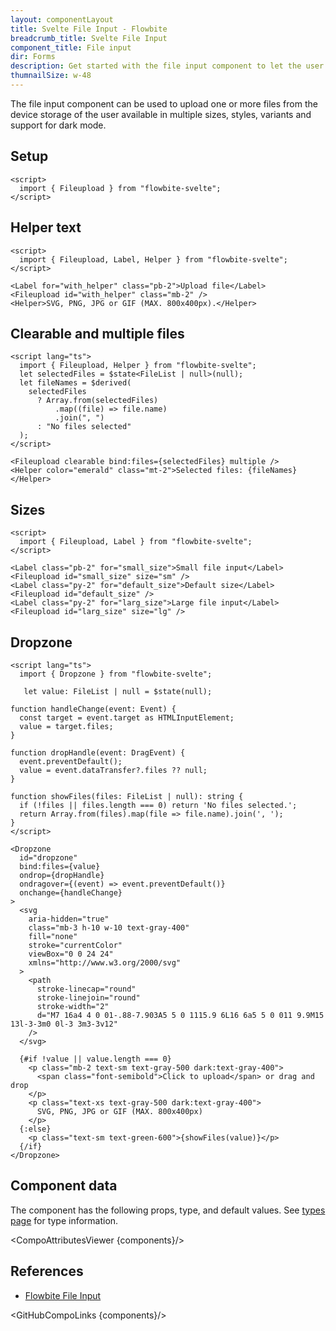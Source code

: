 ```yaml
---
layout: componentLayout
title: Svelte File Input - Flowbite
breadcrumb_title: Svelte File Input
component_title: File input
dir: Forms
description: Get started with the file input component to let the user to upload one or more files from their device storage based on multiple styles and sizes
thumnailSize: w-48
---
```


<script>
  import { CompoAttributesViewer,  GitHubCompoLinks, toKebabCase } from '../../utils'
  const components = 'Fileupload'
</script>

The file input component can be used to upload one or more files from the device storage of the user available in multiple sizes, styles, variants and support for dark mode.

## Setup

```svelte example hideOutput
<script>
  import { Fileupload } from "flowbite-svelte";
</script>
```

## Helper text

```svelte example
<script>
  import { Fileupload, Label, Helper } from "flowbite-svelte";
</script>

<Label for="with_helper" class="pb-2">Upload file</Label>
<Fileupload id="with_helper" class="mb-2" />
<Helper>SVG, PNG, JPG or GIF (MAX. 800x400px).</Helper>
```

## Clearable and multiple files

```svelte example
<script lang="ts">
  import { Fileupload, Helper } from "flowbite-svelte";
  let selectedFiles = $state<FileList | null>(null);
  let fileNames = $derived(
    selectedFiles
      ? Array.from(selectedFiles)
          .map((file) => file.name)
          .join(", ")
      : "No files selected"
  );
</script>

<Fileupload clearable bind:files={selectedFiles} multiple />
<Helper color="emerald" class="mt-2">Selected files: {fileNames}</Helper>
```

## Sizes

```svelte example
<script>
  import { Fileupload, Label } from "flowbite-svelte";
</script>

<Label class="pb-2" for="small_size">Small file input</Label>
<Fileupload id="small_size" size="sm" />
<Label class="py-2" for="default_size">Default size</Label>
<Fileupload id="default_size" />
<Label class="py-2" for="larg_size">Large file input</Label>
<Fileupload id="larg_size" size="lg" />
```

## Dropzone

```svelte example
<script lang="ts">
  import { Dropzone } from "flowbite-svelte";

   let value: FileList | null = $state(null);

function handleChange(event: Event) {
  const target = event.target as HTMLInputElement;
  value = target.files;
}

function dropHandle(event: DragEvent) {
  event.preventDefault();
  value = event.dataTransfer?.files ?? null;
}

function showFiles(files: FileList | null): string {
  if (!files || files.length === 0) return 'No files selected.';
  return Array.from(files).map(file => file.name).join(', ');
}
</script>

<Dropzone
  id="dropzone"
  bind:files={value}
  ondrop={dropHandle}
  ondragover={(event) => event.preventDefault()}
  onchange={handleChange}
>
  <svg 
    aria-hidden="true" 
    class="mb-3 h-10 w-10 text-gray-400" 
    fill="none" 
    stroke="currentColor" 
    viewBox="0 0 24 24" 
    xmlns="http://www.w3.org/2000/svg"
  >
    <path 
      stroke-linecap="round" 
      stroke-linejoin="round" 
      stroke-width="2" 
      d="M7 16a4 4 0 01-.88-7.903A5 5 0 1115.9 6L16 6a5 5 0 011 9.9M15 13l-3-3m0 0l-3 3m3-3v12" 
    />
  </svg>
  
  {#if !value || value.length === 0}
    <p class="mb-2 text-sm text-gray-500 dark:text-gray-400">
      <span class="font-semibold">Click to upload</span> or drag and drop
    </p>
    <p class="text-xs text-gray-500 dark:text-gray-400">
      SVG, PNG, JPG or GIF (MAX. 800x400px)
    </p>
  {:else}
    <p class="text-sm text-green-600">{showFiles(value)}</p>
  {/if}
</Dropzone>
```

## Component data

The component has the following props, type, and default values. See [types page](/docs/pages/typescript) for type information.

<CompoAttributesViewer {components}/>

## References

- [Flowbite File Input](https://flowbite.com/docs/forms/file-input/)

<GitHubCompoLinks {components}/>
